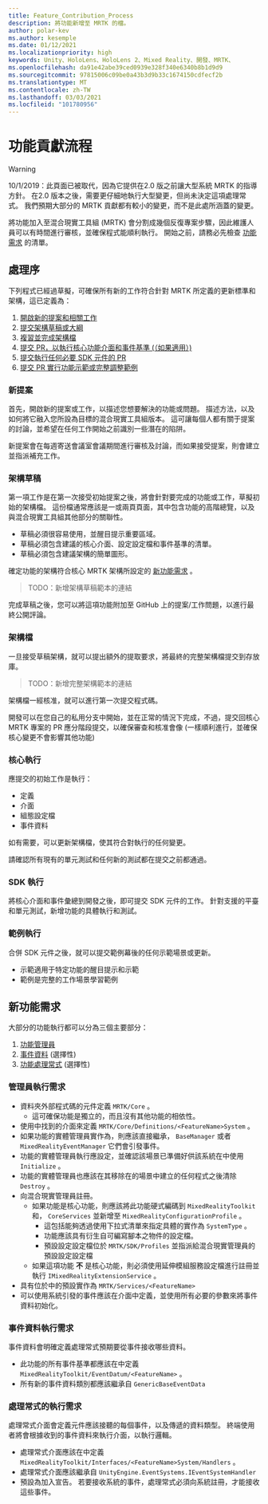 ```yaml
---
title: Feature_Contribution_Process
description: 將功能新增至 MRTK 的檔。
author: polar-kev
ms.author: kesemple
ms.date: 01/12/2021
ms.localizationpriority: high
keywords: Unity、HoloLens、HoloLens 2、Mixed Reality、開發、MRTK、
ms.openlocfilehash: da91e42abe39ced0939e328f340e6340b8b1d9d9
ms.sourcegitcommit: 97815006c09be0a43b3d9b33c1674150cdfecf2b
ms.translationtype: MT
ms.contentlocale: zh-TW
ms.lasthandoff: 03/03/2021
ms.locfileid: "101780956"
---
```

# <a name="feature-contribution-process"></a>功能貢獻流程

> [!WARNING]
> 10/1/2019：此頁面已被取代，因為它提供在2.0 版之前讓大型系統 MRTK 的指導方針。 在2.0 版本之後，需要更仔細地執行大型變更，但尚未決定這項處理常式。 我們預期大部分的 MRTK 貢獻都有較小的變更，而不是此處所涵蓋的變更。

將功能加入至混合現實工具組 (MRTK) 會分割成幾個反復專案步驟，因此維護人員可以有時間進行審核，並確保程式能順利執行。 開始之前，請務必先檢查 [功能需求](#new-feature-requirements) 的清單。

## <a name="process"></a>處理序

下列程式已經過草擬，可確保所有新的工作符合針對 MRTK 所定義的更新標準和架構，這已定義為：

1. [開啟新的提案和相關工作](#new-proposal)
2. [提交架構草稿或大綱](#architecture-draft)
3. [複習並完成架構檔](#architecture-documentation)
4. [提交 PR，以執行核心功能介面和事件基準 (（如果適用）) ](#core-implementation)
5. [提交執行任何必要 SDK 元件的 PR](#sdk-implementation)
6. [提交 PR 實行功能示範或完整調整範例](#example-implementation)

### <a name="new-proposal"></a>新提案

首先，開啟新的提案或工作，以描述您想要解決的功能或問題。 描述方法，以及如何將它融入您所設為目標的混合現實工具組版本。 這可讓每個人都有關于提案的討論，並希望在任何工作開始之前識別一些潛在的陷阱。

新提案會在每週寄送會議室會議期間進行審核及討論，而如果接受提案，則會建立並指派補充工作。

### <a name="architecture-draft"></a>架構草稿

第一項工作是在第一次接受初始提案之後，將會針對要完成的功能或工作，草擬初始的架構檔。 這份檔通常應該是一或兩頁頁面，其中包含功能的高階總覽，以及與混合現實工具組其他部分的關聯性。

* 草稿必須很容易使用，並醒目提示重要區域。
* 草稿必須包含建議的核心介面、設定設定檔和事件基準的清單。
* 草稿必須包含建議架構的簡單圖形。

確定功能的架構符合核心 MRTK 架構所設定的 [新功能需求](#new-feature-requirements) 。

>TODO：新增架構草稿範本的連結

完成草稿之後，您可以將這項功能附加至 GitHub 上的提案/工作問題，以進行最終公開評論。

### <a name="architecture-documentation"></a>架構檔

一旦接受草稿架構，就可以提出額外的提取要求，將最終的完整架構檔提交到存放庫。

>TODO：新增完整架構範本的連結

架構檔一經核准，就可以進行第一次提交程式碼。

開發可以在您自己的私用分支中開始，並在正常的情況下完成，不過，提交回核心 MRTK 專案的 PR 應分階段提交，以確保審查和核准會像 (一樣順利進行，並確保核心變更不會影響其他功能) 

### <a name="core-implementation"></a>核心執行

應提交的初始工作是執行：

* 定義
* 介面
* 組態設定檔
* 事件資料

如有需要，可以更新架構檔，使其符合對執行的任何變更。

請確認所有現有的單元測試和任何新的測試都在提交之前都通過。

### <a name="sdk-implementation"></a>SDK 執行

將核心介面和事件彙總到開發之後，即可提交 SDK 元件的工作。  針對支援的平臺和單元測試，新增功能的具體執行和測試。

### <a name="example-implementation"></a>範例執行

合併 SDK 元件之後，就可以提交範例幕後的任何示範場景或更新。

* 示範適用于特定功能的醒目提示和示範
* 範例是完整的工作場景學習範例

## <a name="new-feature-requirements"></a>新功能需求

大部分的功能執行都可以分為三個主要部分：

1. [功能管理員](#manager-implementation-requirements)
2. [事件資料](#event-data-implementation-requirements) (選擇性) 
3. [功能處理常式](#handler-implementation-requirements) (選擇性) 

### <a name="manager-implementation-requirements"></a>管理員執行需求

* 資料夾外部程式碼的元件定義 `MRTK/Core` 。
  * 這可確保功能是獨立的，而且沒有其他功能的相依性。
* 使用中找到的介面來定義 `MRTK/Core/Definitions/<FeatureName>System` 。
* 如果功能的實體管理員實作為，則應該直接繼承， `BaseManager` 或者 `MixedRealityEventManager` 它們會引發事件。
* 功能的實體管理員執行應設定，並確認該場景已準備好供該系統在中使用 `Initialize` 。
* 功能的實體管理員也應該在其移除在的場景中建立的任何程式之後清除 `Destroy` 。
* 向混合現實管理員註冊。
  * 如果功能是核心功能，則應該將此功能硬式編碼到 `MixedRealityToolkit` 和， `CoreServices` 並新增至 `MixedRealityConfigurationProfile` 。
    * 這包括能夠透過使用下拉式清單來指定具體的實作為 `SystemType` 。
    * 功能應該具有衍生自可編寫腳本之物件的設定檔。
    * 預設設定設定檔位於 `MRTK/SDK/Profiles` 並指派給混合現實管理員的預設設定設定檔
  * 如果這項功能 **不** 是核心功能，則必須使用延伸模組服務設定檔進行註冊並執行 `IMixedRealityExtensionService` 。
* 具有位於中的預設實作為 `MRTK/Services/<FeatureName>`
* 可以使用系統引發的事件應該在介面中定義，並使用所有必要的參數來將事件資料初始化。

### <a name="event-data-implementation-requirements"></a>事件資料執行需求

事件資料會明確定義處理常式預期要從事件接收哪些資料。

* 此功能的所有事件基準都應該在中定義 `MixedRealityToolkit/EventDatum/<FeatureName>` 。
* 所有新的事件資料類別都應該繼承自 `GenericBaseEventData`

### <a name="handler-implementation-requirements"></a>處理常式的執行需求

處理常式介面會定義元件應該接聽的每個事件，以及傳遞的資料類型。 終端使用者將會根據收到的事件資料來執行介面，以執行邏輯。

* 處理常式介面應該在中定義 `MixedRealityToolkit/Interfaces/<FeatureName>System/Handlers` 。
* 處理常式介面應該繼承自 `UnityEngine.EventSystems.IEventSystemHandler`
* 預設為加入宣告。 若要接收系統的事件，處理常式必須向系統註冊，才能接收這些事件。
